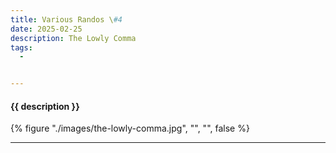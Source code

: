 ```yaml
---
title: Various Randos \#4
date: 2025-02-25
description: The Lowly Comma
tags:
  - 


---
```


<h4 class="subTitle">{{ description }}</h4>

{% figure "./images/the-lowly-comma.jpg", "", "", false %}

<hr />



